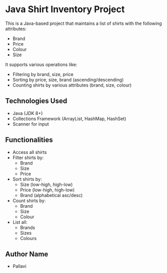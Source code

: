 # Java Shirt Inventory Project

This is a Java-based project that maintains a list of shirts with the following attributes:
- Brand
- Price
- Colour
- Size

It supports various operations like:
- Filtering by brand, size, price
- Sorting by price, size, brand (ascending/descending)
- Counting shirts by various attributes (brand, size, colour)

## Technologies Used
- Java (JDK 8+)
- Collections Framework (ArrayList, HashMap, HashSet)
- Scanner for input

## Functionalities

- Access all shirts
- Filter shirts by:
  - Brand
  - Size
  - Price
- Sort shirts by:
  - Size (low-high, high-low)
  - Price (low-high, high-low)
  - Brand (alphabetical asc/desc)
- Count shirts by:
  - Brand
  - Size
  - Colour
- List all:
  - Brands
  - Sizes
  - Colours

## Author Name
- Pallavi

